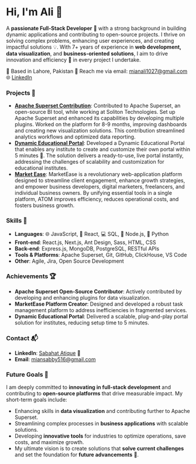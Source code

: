 # Hi, I'm Ali 👋
A **passionate Full-Stack Developer** 🚀 with a strong background in building dynamic applications and contributing to open-source projects. I thrive on solving complex problems, enhancing user experiences, and creating impactful solutions 💡. With 7+ years of experience in **web development, data visualization**, and **business-oriented solutions**, I aim to drive innovation and efficiency 🌟 in every project I undertake.

📍 Based in Lahore, Pakistan
💌 Reach me via email: [mianali1027@gmail.com](mailto:mianali1027@gmail.com)
🌐 [LinkedIn](https://www.linkedin.com/in/ali-ahmad-15a38a242/)


### Projects 🚀
- **[Apache Superset Contribution](https://github.com/apache/superset.git)**: Contributed to Apache Superset, an open-source BI tool, while working at Soliton Technologies.
Set up Apache Superset and enhanced its capabilities by developing multiple plugins. Worked on the platform for 8-9 months, improving dashboards and creating new visualization solutions.
This contribution streamlined analytics workflows and optimized data reporting.
- **[Dynamic Educational Portal](https://github.com/aliahmad135/dynamic-portal.git)**: Developed a Dynamic Educational Portal that enables any institute to create and customize their own portal within 5 minutes 🚀.
The solution delivers a ready-to-use, live portal instantly, addressing the challenges of scalability and customization for educational institutes.
- **[Market Ease](https://github.com/aliahmad135/market-ease.git)**: MarketEase is a revolutionary web-application platform designed to streamline client engagement, enhance growth strategies, and empower business developers, digital marketers, freelancers, and individual business owners. By unifying essential tools in a single platform, ATOM improves efficiency, reduces operational costs, and fosters business growth.


### Skills 🔧
- **Languages**: 🌐 JavaScript, 🧩 React, 💻 SQL, 🌟 Node.js, 🐍 Python
- **Front-end**: React.js, Next.js, Ant Design, Sass, HTML, CSS
- **Back-end**: Express.js, MongoDB, PostgreSQL, RESTful APIs
- **Tools & Platforms**: Apache Superset, Git, GitHub, ClickHouse, VS Code
- **Other**: Agile, Jira, Open Source Development

### Achievements 🏆
- **Apache Superset Open-Source Contributor**: Actively contributed by developing and enhancing plugins for data visualization.
- **MarketEase Platform Creator**: Designed and developed a robust task management platform to address inefficiencies in fragmented services.
- **Dynamic Educational Portal**: Delivered a scalable, plug-and-play portal solution for institutes, reducing setup time to 5 minutes.

### Contact 📬
- **LinkedIn**: [Sabahat Atique](https://www.linkedin.com/in/sabahat-atique) 🔗
- **Email**: [miansabby516@gmail.com](mailto:miansabby516@gmail.com)

### Future Goals 🌟
I am deeply committed to **innovating in full-stack development** and contributing to **open-source platforms** that drive measurable impact. My short-term goals include:

- Enhancing skills in **data visualization** and contributing further to Apache Superset.
- Streamlining complex processes in **business applications** with scalable solutions.
- Developing **innovative tools** for industries to optimize operations, save costs, and maximize growth.
- My ultimate vision is to create solutions that **solve current challenges** and set the foundation for **future advancements** 🚀.
